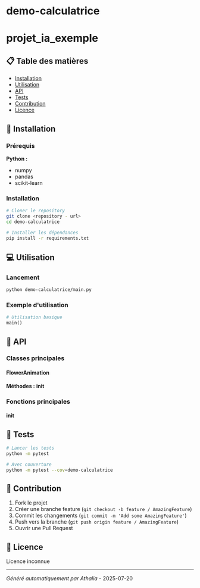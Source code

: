 # demo-calculatrice

# projet_ia_exemple

## 📋 Table des matières

- [Installation](#installation)
- [Utilisation](#utilisation)
- [API](#api)
- [Tests](#tests)
- [Contribution](#contribution)
- [Licence](#licence)

## 🚀 Installation

### Prérequis
**Python :**
- numpy
- pandas
- scikit-learn

### Installation

```bash
# Cloner le repository
git clone <repository - url>
cd demo-calculatrice

# Installer les dépendances
pip install -r requirements.txt
```

## 💻 Utilisation
### Lancement

```bash
python demo-calculatrice/main.py
```

### Exemple d'utilisation

```python
# Utilisation basique
main()
```

## 🔧 API
### Classes principales

#### FlowerAnimation

**Méthodes :** __init__

### Fonctions principales

#### __init__

## 🧪 Tests

```bash
# Lancer les tests
python -m pytest

# Avec couverture
python -m pytest --cov=demo-calculatrice
```

## 🤝 Contribution

1. Fork le projet
2. Créer une branche feature (`git checkout -b feature / AmazingFeature`)
3. Commit les changements (`git commit -m 'Add some AmazingFeature'`)
4. Push vers la branche (`git push origin feature / AmazingFeature`)
5. Ouvrir une Pull Request

## 📄 Licence

Licence inconnue

---
*Généré automatiquement par Athalia* - 2025-07-20
